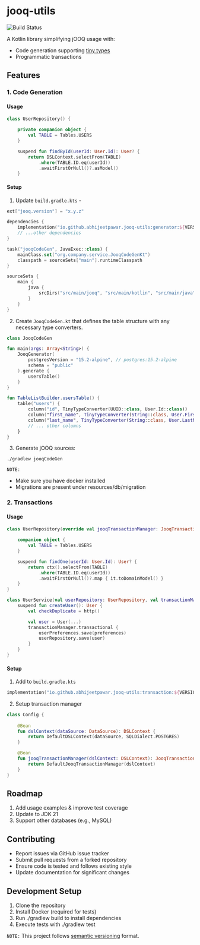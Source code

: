 # jooq-utils

![Build Status](https://github.com/abhijeetpawar/jooq-utils/actions/workflows/build.yml/badge.svg)

A Kotlin library simplifying jOOQ usage with:

- Code generation supporting [tiny types](https://darrenhobbs.com/2007/04/11/tiny-types/)
- Programmatic transactions

## Features

### 1. Code Generation

#### Usage

```kotlin
class UserRepository() {

    private companion object {
        val TABLE = Tables.USERS
    }

    suspend fun findById(userId: User.Id): User? {
        return DSLContext.selectFrom(TABLE)
            .where(TABLE.ID.eq(userId))
            .awaitFirstOrNull()?.asModel()
    }
```

#### Setup

1. Update `build.gradle.kts` -

```kotlin
ext["jooq.version"] = "x.y.z"

dependencies {
    implementation("io.github.abhijeetpawar.jooq-utils:generator:${VERSION}")
    // ...other dependencies
}

task("jooqCodeGen", JavaExec::class) {
    mainClass.set("org.company.service.JooqCodeGenKt")
    classpath = sourceSets["main"].runtimeClasspath
}

sourceSets {
    main {
        java {
            srcDirs("src/main/jooq", "src/main/kotlin", "src/main/java")
        }
    }
}
```

2. Create `JooqCodeGen.kt` that defines the table structure with any necessary type converters.

```kotlin
class JooqCodeGen

fun main(args: Array<String>) {
    JooqGenerator(
        postgresVersion = "15.2-alpine", // postgres:15.2-alpine
        schema = "public"
    ).generate {
        usersTable()
    }
}

fun TableListBuilder.usersTable() {
    table("users") {
        column("id", TinyTypeConverter(UUID::class, User.Id::class))
        column("first_name", TinyTypeConverter(String::class, User.FirstName::class))
        column("last_name", TinyTypeConverter(String::class, User.LastName::class))
        // ... other columns    
    }
}
```

3. Generate jOOQ sources:

```bash
./gradlew jooqCodeGen
```

`NOTE:`
- Make sure you have docker installed
- Migrations are present under resources/db/migration

### 2. Transactions

#### Usage

```kotlin
class UserRepository(override val jooqTransactionManager: JooqTransactionManager) : AbstractJooqRepository() {

    companion object {
        val TABLE = Tables.USERS
    }

    suspend fun findOne(userId: User.Id): User? {
        return ctx().selectFrom(TABLE)
            .where(TABLE.ID.eq(userId))
            .awaitFirstOrNull()?.map { it.toDomainModel() }
    }
}
```

```kotlin
class UserService(val userRepository: UserRepository, val transactionManager: JooqTransactionManager) {
    suspend fun createUser(): User {
        val checkDuplicate = http()

        val user = User(...)
        transactionManager.transactional {
            userPreferences.save(preferences)
            userRepository.save(user)
        }
    }
}
```

#### Setup

1. Add to `build.gradle.kts`

```kotlin
implementation("io.github.abhijeetpawar.jooq-utils:transaction:${VERSION}")
```

2. Setup transaction manager

```kotlin
class Config {
    
    @Bean
    fun dslContext(dataSource: DataSource): DSLContext {
        return DefaultDSLContext(dataSource, SQLDialect.POSTGRES)
    }

    @Bean
    fun jooqTransactionManager(dslContext: DSLContext): JooqTransactionManager {
        return DefaultJooqTransactionManager(dslContext)
    }
}
```

## Roadmap

1. Add usage examples & improve test coverage
2. Update to JDK 21
3. Support other databases (e.g., MySQL)

## Contributing

- Report issues via GitHub issue tracker
- Submit pull requests from a forked repository
- Ensure code is tested and follows existing style
- Update documentation for significant changes

## Development Setup

1. Clone the repository
2. Install Docker (required for tests)
3. Run ./gradlew build to install dependencies
4. Execute tests with ./gradlew test

`NOTE:` This project follows [semantic versioning](https://semver.org/) format.

